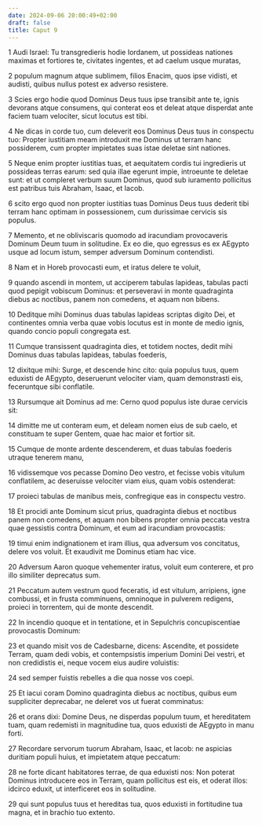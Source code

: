 ```yaml
---
date: 2024-09-06 20:00:49+02:00
draft: false
title: Caput 9
---
```





1 Audi Israel: Tu transgredieris hodie Iordanem, ut possideas nationes maximas et fortiores te, civitates ingentes, et ad caelum usque muratas,

2 populum magnum atque sublimem, filios Enacim, quos ipse vidisti, et audisti, quibus nullus potest ex adverso resistere.

3 Scies ergo hodie quod Dominus Deus tuus ipse transibit ante te, ignis devorans atque consumens, qui conterat eos et deleat atque disperdat ante faciem tuam velociter, sicut locutus est tibi.

4 Ne dicas in corde tuo, cum deleverit eos Dominus Deus tuus in conspectu tuo: Propter iustitiam meam introduxit me Dominus ut terram hanc possiderem, cum propter impietates suas istae deletae sint nationes.

5 Neque enim propter iustitias tuas, et aequitatem cordis tui ingredieris ut possideas terras earum: sed quia illae egerunt impie, introeunte te deletae sunt: et ut compleret verbum suum Dominus, quod sub iuramento pollicitus est patribus tuis Abraham, Isaac, et Iacob.

6 scito ergo quod non propter iustitias tuas Dominus Deus tuus dederit tibi terram hanc optimam in possessionem, cum durissimae cervicis sis populus.

7 Memento, et ne obliviscaris quomodo ad iracundiam provocaveris Dominum Deum tuum in solitudine. Ex eo die, quo egressus es ex AEgypto usque ad locum istum, semper adversum Dominum contendisti.

8 Nam et in Horeb provocasti eum, et iratus delere te voluit,

9 quando ascendi in montem, ut acciperem tabulas lapideas, tabulas pacti quod pepigit vobiscum Dominus: et perseveravi in monte quadraginta diebus ac noctibus, panem non comedens, et aquam non bibens.

10 Deditque mihi Dominus duas tabulas lapideas scriptas digito Dei, et continentes omnia verba quae vobis locutus est in monte de medio ignis, quando concio populi congregata est.

11 Cumque transissent quadraginta dies, et totidem noctes, dedit mihi Dominus duas tabulas lapideas, tabulas foederis,

12 dixitque mihi: Surge, et descende hinc cito: quia populus tuus, quem eduxisti de AEgypto, deseruerunt velociter viam, quam demonstrasti eis, feceruntque sibi conflatile.

13 Rursumque ait Dominus ad me: Cerno quod populus iste durae cervicis sit:

14 dimitte me ut conteram eum, et deleam nomen eius de sub caelo, et constituam te super Gentem, quae hac maior et fortior sit.

15 Cumque de monte ardente descenderem, et duas tabulas foederis utraque tenerem manu,

16 vidissemque vos pecasse Domino Deo vestro, et fecisse vobis vitulum conflatilem, ac deseruisse velociter viam eius, quam vobis ostenderat:

17 proieci tabulas de manibus meis, confregique eas in conspectu vestro.

18 Et procidi ante Dominum sicut prius, quadraginta diebus et noctibus panem non comedens, et aquam non bibens propter omnia peccata vestra quae gessistis contra Dominum, et eum ad iracundiam provocastis:

19 timui enim indignationem et iram illius, qua adversum vos concitatus, delere vos voluit. Et exaudivit me Dominus etiam hac vice.

20 Adversum Aaron quoque vehementer iratus, voluit eum conterere, et pro illo similiter deprecatus sum.

21 Peccatum autem vestrum quod feceratis, id est vitulum, arripiens, igne combussi, et in frusta comminuens, omninoque in pulverem redigens, proieci in torrentem, qui de monte descendit.

22 In incendio quoque et in tentatione, et in Sepulchris concupiscentiae provocastis Dominum:

23 et quando misit vos de Cadesbarne, dicens: Ascendite, et possidete Terram, quam dedi vobis, et contempsistis imperium Domini Dei vestri, et non credidistis ei, neque vocem eius audire voluistis:

24 sed semper fuistis rebelles a die qua nosse vos coepi.

25 Et iacui coram Domino quadraginta diebus ac noctibus, quibus eum suppliciter deprecabar, ne deleret vos ut fuerat comminatus:

26 et orans dixi: Domine Deus, ne disperdas populum tuum, et hereditatem tuam, quam redemisti in magnitudine tua, quos eduxisti de AEgypto in manu forti.

27 Recordare servorum tuorum Abraham, Isaac, et Iacob: ne aspicias duritiam populi huius, et impietatem atque peccatum:

28 ne forte dicant habitatores terrae, de qua eduxisti nos: Non poterat Dominus introducere eos in Terram, quam pollicitus est eis, et oderat illos: idcirco eduxit, ut interficeret eos in solitudine.

29 qui sunt populus tuus et hereditas tua, quos eduxisti in fortitudine tua magna, et in brachio tuo extento.

